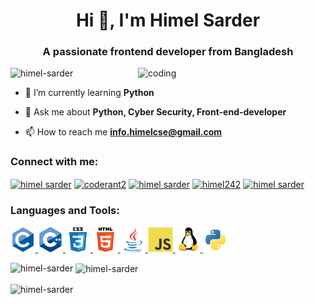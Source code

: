 
<h1 align="center">Hi 👋, I'm Himel Sarder</h1>
<h3 align="center">A passionate frontend developer from Bangladesh</h3>

<img align="right" alt="coding" width="300" src="https://undo.io/media/uploads/files/Frustrated_programmer_qeR3D5O.gif">

<p align="left"> <img src="https://komarev.com/ghpvc/?username=himel-sarder&label=Profile%20views&color=0e75b6&style=flat" alt="himel-sarder" /> </p>

- 🌱 I’m currently learning **Python**

- 💬 Ask me about **Python, Cyber Security, Front-end-developer**

- 📫 How to reach me **info.himelcse@gmail.com**

<h3 align="left">Connect with me:</h3>
<p align="left">
<a href="https://linkedin.com/in/himel sarder" target="blank"><img align="center" src="https://raw.githubusercontent.com/rahuldkjain/github-profile-readme-generator/master/src/images/icons/Social/linked-in-alt.svg" alt="himel sarder" height="30" width="40" /></a>
<a href="https://www.youtube.com/c/coderant2" target="blank"><img align="center" src="https://raw.githubusercontent.com/rahuldkjain/github-profile-readme-generator/master/src/images/icons/Social/youtube.svg" alt="coderant2" height="30" width="40" /></a>
<a href="https://www.hackerrank.com/himel sarder" target="blank"><img align="center" src="https://raw.githubusercontent.com/rahuldkjain/github-profile-readme-generator/master/src/images/icons/Social/hackerrank.svg" alt="himel sarder" height="30" width="40" /></a>
<a href="https://codeforces.com/profile/himel242" target="blank"><img align="center" src="https://raw.githubusercontent.com/rahuldkjain/github-profile-readme-generator/master/src/images/icons/Social/codeforces.svg" alt="himel242" height="30" width="40" /></a>
<a href="https://www.leetcode.com/himel sarder" target="blank"><img align="center" src="https://raw.githubusercontent.com/rahuldkjain/github-profile-readme-generator/master/src/images/icons/Social/leet-code.svg" alt="himel sarder" height="30" width="40" /></a>
</p>

<h3 align="left">Languages and Tools:</h3>
<p align="left"> <a href="https://www.cprogramming.com/" target="_blank" rel="noreferrer"> <img src="https://raw.githubusercontent.com/devicons/devicon/master/icons/c/c-original.svg" alt="c" width="40" height="40"/> </a> <a href="https://www.w3schools.com/cpp/" target="_blank" rel="noreferrer"> <img src="https://raw.githubusercontent.com/devicons/devicon/master/icons/cplusplus/cplusplus-original.svg" alt="cplusplus" width="40" height="40"/> </a> <a href="https://www.w3schools.com/css/" target="_blank" rel="noreferrer"> <img src="https://raw.githubusercontent.com/devicons/devicon/master/icons/css3/css3-original-wordmark.svg" alt="css3" width="40" height="40"/> </a> <a href="https://www.w3.org/html/" target="_blank" rel="noreferrer"> <img src="https://raw.githubusercontent.com/devicons/devicon/master/icons/html5/html5-original-wordmark.svg" alt="html5" width="40" height="40"/> </a> <a href="https://www.java.com" target="_blank" rel="noreferrer"> <img src="https://raw.githubusercontent.com/devicons/devicon/master/icons/java/java-original.svg" alt="java" width="40" height="40"/> </a> <a href="https://developer.mozilla.org/en-US/docs/Web/JavaScript" target="_blank" rel="noreferrer"> <img src="https://raw.githubusercontent.com/devicons/devicon/master/icons/javascript/javascript-original.svg" alt="javascript" width="40" height="40"/> </a> <a href="https://www.linux.org/" target="_blank" rel="noreferrer"> <img src="https://raw.githubusercontent.com/devicons/devicon/master/icons/linux/linux-original.svg" alt="linux" width="40" height="40"/> </a> <a href="https://www.python.org" target="_blank" rel="noreferrer"> <img src="https://raw.githubusercontent.com/devicons/devicon/master/icons/python/python-original.svg" alt="python" width="40" height="40"/> </a> </p>

<p><img align="left" src="https://github-readme-stats.vercel.app/api/top-langs?username=himel-sarder&show_icons=true&locale=en&layout=compact" alt="himel-sarder" /></p>

<p>&nbsp;<img align="center" src="https://github-readme-stats.vercel.app/api?username=himel-sarder&show_icons=true&locale=en" alt="himel-sarder" /></p>

<p><img align="center" src="https://github-readme-streak-stats.herokuapp.com/?user=himel-sarder&" alt="himel-sarder" /></p>
